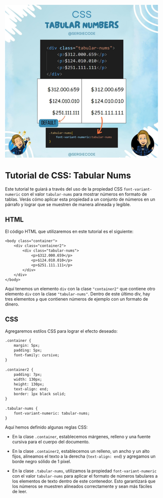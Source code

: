 ![tabular nums](https://raw.githubusercontent.com/sergiecode/css-tabular-numbers/master/tabular-numbers.jpg)

# Tutorial de CSS: Tabular Nums

Este tutorial te guiará a través del uso de la propiedad CSS `font-variant-numeric` con el valor `tabular-nums` para mostrar números en formato de tablas. Verás cómo aplicar esta propiedad a un conjunto de números en un párrafo y lograr que se muestren de manera alineada y legible.

## HTML

El código HTML que utilizaremos en este tutorial es el siguiente:
```
<body class="container">
    <div class="container2">
        <div class="tabular-nums">
            <p>$312.000.659</p>
            <p>$124.010.010</p>
            <p>$251.111.111</p>
        </div>
    </div>
</body>
```

Aquí tenemos un elemento `div` con la clase `"container2"` que contiene otro elemento `div` con la clase `"tabular-nums"`. Dentro de este último div, hay tres elementos `p` que contienen números de ejemplo con un formato de dinero.

## CSS

Agregaremos estilos CSS para lograr el efecto deseado:
```
.container {
    margin: 5px;
    padding: 5px;
    font-family: cursive;
}

.container2 {
    padding: 7px;
    width: 130px;
    height: 130px;
    text-align: end;
    border: 1px black solid;
}

.tabular-nums {
    font-variant-numeric: tabular-nums;
}
```

Aquí hemos definido algunas reglas CSS:

-   En la clase `.container`, establecemos márgenes, relleno y una fuente cursiva para el cuerpo del documento.
    
-   En la clase `.container2`, establecemos un relleno, un ancho y un alto fijos, alineamos el texto a la derecha (`text-align: end`) y agregamos un borde negro sólido de 1 píxel.
    
-   En la clase `.tabular-nums`, utilizamos la propiedad `font-variant-numeric` con el valor `tabular-nums` para aplicar el formato de números tabulares a los elementos de texto dentro de este contenedor. Esto garantizará que los números se muestren alineados correctamente y sean más fáciles de leer.
